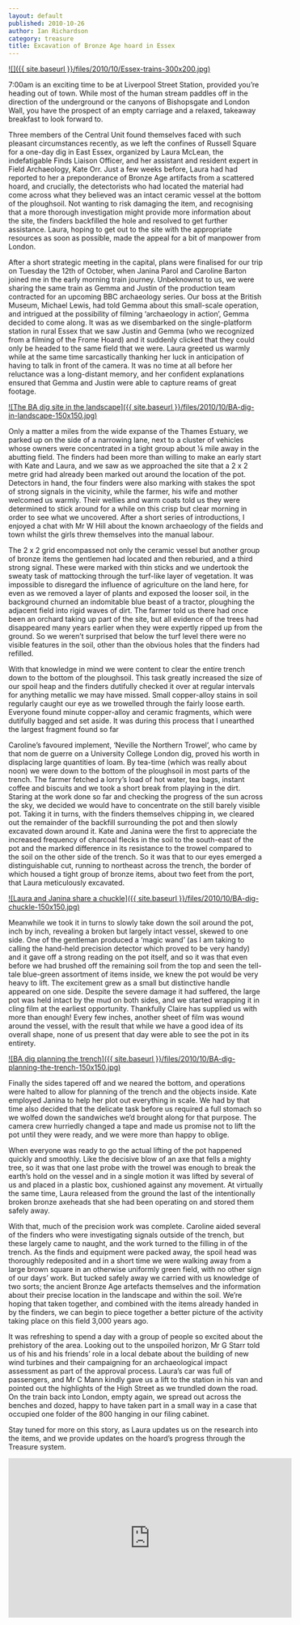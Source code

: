 ```yaml
---
layout: default
published: 2010-10-26
author: Ian Richardson
category: treasure
title: Excavation of Bronze Age hoard in Essex
---
```

[![]({{ site.baseurl }}/files/2010/10/Essex-trains-300x200.jpg)](http://www.flickr.com/photos/finds/5090324051/in/set-72157625184931082/)

7:00am is an exciting time to be at Liverpool Street Station, provided you’re heading out of town. While most of the human stream paddles off in the direction of the underground or the canyons of Bishopsgate and London Wall, you have the prospect of an empty carriage and a relaxed, takeaway breakfast to look forward to.

Three members of the Central Unit found themselves faced with such pleasant circumstances recently, as we left the confines of Russell Square for a one-day dig in East Essex, organized by Laura McLean, the indefatigable Finds Liaison Officer, and her assistant and resident expert in Field Archaeology, Kate Orr. Just a few weeks before, Laura had had reported to her a preponderance of Bronze Age artifacts from a scattered hoard, and crucially, the detectorists who had located the material had come across what they believed was an intact ceramic vessel at the bottom of the ploughsoil. Not wanting to risk damaging the item, and recognising that a more thorough investigation might provide more information about the site, the finders backfilled the hole and resolved to get further assistance. Laura, hoping to get out to the site with the appropriate resources as soon as possible, made the appeal for a bit of manpower from London.

After a short strategic meeting in the capital, plans were finalised for our trip on Tuesday the 12th of October, when Janina Parol and Caroline Barton joined me in the early morning train journey. Unbeknownst to us, we were sharing the same train as Gemma and Justin of the production team contracted for an upcoming BBC archaeology series. Our boss at the British Museum, Michael Lewis, had told Gemma about this small-scale operation, and intrigued at the possibility of filming ‘archaeology in action’, Gemma decided to come along. It was as we disembarked on the single-platform station in rural Essex that we saw Justin and Gemma (who we recognized from a filming of the Frome Hoard) and it suddenly clicked that they could only be headed to the same field that we were. Laura greeted us warmly while at the same time sarcastically thanking her luck in anticipation of having to talk in front of the camera. It was no time at all before her reluctance was a long-distant memory, and her confident explanations ensured that Gemma and Justin were able to capture reams of great footage.

[![The BA dig site in the landscape]({{ site.baseurl }}/files/2010/10/BA-dig-in-landscape-150x150.jpg)](http://www.flickr.com/photos/finds/5091043744/in/set-72157625184931082/)

Only a matter a miles from the wide expanse of the Thames Estuary, we parked up on the side of a narrowing lane, next to a cluster of vehicles whose owners were concentrated in a tight group about ¼ mile away in the abutting field. The finders had been more than willing to make an early start with Kate and Laura, and we saw as we approached the site that a 2 x 2 metre grid had already been marked out around the location of the pot. Detectors in hand, the four finders were also marking with stakes the spot of strong signals in the vicinity, while the farmer, his wife and mother welcomed us warmly. Their wellies and warm coats told us they were determined to stick around for a while on this crisp but clear morning in order to see what we uncovered. After a short series of introductions, I enjoyed a chat with Mr W Hill about the known archaeology of the fields and town whilst the girls threw themselves into the manual labour.

The 2 x 2 grid encompassed not only the ceramic vessel but another group of bronze items the gentlemen had located and then reburied, and a third strong signal. These were marked with thin sticks and we undertook the sweaty task of mattocking through the turf-like layer of vegetation. It was impossible to disregard the influence of agriculture on the land here, for even as we removed a layer of plants and exposed the looser soil, in the background churned an indomitable blue beast of a tractor, ploughing the adjacent field into rigid waves of dirt. The farmer told us there had once been an orchard taking up part of the site, but all evidence of the trees had disappeared many years earlier when they were expertly ripped up from the ground. So we weren’t surprised that below the turf level there were no visible features in the soil, other than the obvious holes that the finders had refilled.

With that knowledge in mind we were content to clear the entire trench down to the bottom of the ploughsoil. This task greatly increased the size of our spoil heap and the finders dutifully checked it over at regular intervals for anything metallic we may have missed. Small copper-alloy stains in soil regularly caught our eye as we trowelled through the fairly loose earth. Everyone found minute copper-alloy and ceramic fragments, which were dutifully bagged and set aside. It was during this process that I unearthed the largest fragment found so far

Caroline’s favoured implement, ‘Neville the Northern Trowel’, who came by that nom de guerre on a University College London dig, proved his worth in displacing large quantities of loam. By tea-time (which was really about noon) we were down to the bottom of the ploughsoil in most parts of the trench. The farmer fetched a lorry’s load of hot water, tea bags, instant coffee and biscuits and we took a short break from playing in the dirt. Staring at the work done so far and checking the progress of the sun across the sky, we decided we would have to concentrate on the still barely visible pot. Taking it in turns, with the finders themselves chipping in, we cleared out the remainder of the backfill surrounding the pot and then slowly excavated down around it. Kate and Janina were the first to appreciate the increased frequency of charcoal flecks in the soil to the south-east of the pot and the marked difference in its resistance to the trowel compared to the soil on the other side of the trench. So it was that to our eyes emerged a distinguishable cut, running to northeast across the trench, the border of which housed a tight group of bronze items, about two feet from the port, that Laura meticulously excavated.

[![Laura and Janina share a chuckle]({{ site.baseurl }}/files/2010/10/BA-dig-chuckle-150x150.jpg)](http://www.flickr.com/photos/finds/5091040428/in/set-72157625184931082/)

Meanwhile we took it in turns to slowly take down the soil around the pot, inch by inch, revealing a broken but largely intact vessel, skewed to one side. One of the gentleman produced a ‘magic wand’ (as I am taking to calling the hand-held precision detector which proved to be very handy) and it gave off a strong reading on the pot itself, and so it was that even before we had brushed off the remaining soil from the top and seen the tell-tale blue-green assortment of items inside, we knew the pot would be very heavy to lift. The excitement grew as a small but distinctive handle appeared on one side. Despite the severe damage it had suffered, the large pot was held intact by the mud on both sides, and we started wrapping it in cling film at the earliest opportunity. Thankfully Claire has supplied us with more than enough! Every few inches, another sheet of film was wound around the vessel, with the result that while we have a good idea of its overall shape, none of us present that day were able to see the pot in its entirety.

[![BA dig planning the trench]({{ site.baseurl }}/files/2010/10/BA-dig-planning-the-trench-150x150.jpg)](http://www.flickr.com/photos/finds/5096547007/in/set-72157625184931082/)

Finally the sides tapered off and we neared the bottom, and operations were halted to allow for planning of the trench and the objects inside. Kate employed Janina to help her plot out everything in scale. We had by that time also decided that the delicate task before us required a full stomach so we wolfed down the sandwiches we’d brought along for that purpose. The camera crew hurriedly changed a tape and made us promise not to lift the pot until they were ready, and we were more than happy to oblige.

When everyone was ready to go the actual lifting of the pot happened quickly and smoothly. Like the decisive blow of an axe that fells a mighty tree, so it was that one last probe with the trowel was enough to break the earth’s hold on the vessel and in a single motion it was lifted by several of us and placed in a plastic box, cushioned against any movement. At virtually the same time, Laura released from the ground the last of the intentionally broken bronze axeheads that she had been operating on and stored them safely away.

With that, much of the precision work was complete. Caroline aided several of the finders who were investigating signals outside of the trench, but these largely came to naught, and the work turned to the filling in of the trench. As the finds and equipment were packed away, the spoil head was thoroughly redeposited and in a short time we were walking away from a large brown square in an otherwise uniformly green field, with no other sign of our days’ work. But tucked safely away we carried with us knowledge of two sorts; the ancient Bronze Age artefacts themselves and the information about their precise location in the landscape and within the soil. We’re hoping that taken together, and combined with the items already handed in by the finders, we can begin to piece together a better picture of the activity taking place on this field 3,000 years ago.

It was refreshing to spend a day with a group of people so excited about the prehistory of the area. Looking out to the unspoiled horizon, Mr G Starr told us of his and his friends’ role in a local debate about the building of new wind turbines and their campaigning for an archaeological impact assessment as part of the approval process. Laura’s car was full of passengers, and Mr C Mann kindly gave us a lift to the station in his van and pointed out the highlights of the High Street as we trundled down the road. On the train back into London, empty again, we spread out across the benches and dozed, happy to have taken part in a small way in a case that occupied one folder of the 800 hanging in our filing cabinet.

Stay tuned for more on this story, as Laura updates us on the research into the items, and we provide updates on the hoard’s progress through the Treasure system.

<iframe width="560" height="315" src="https://www.youtube.com/embed/P9ai44gkxAw" title="YouTube video player" frameborder="0" allow="accelerometer; autoplay; clipboard-write; encrypted-media; gyroscope; picture-in-picture" allowfullscreen></iframe>
